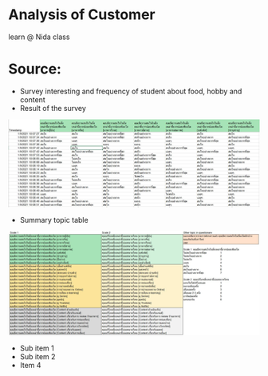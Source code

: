 # Analysis of Customer
 learn @ Nida class

# Source:
- Survey interesting and frequency of student about food, hobby and content 
- Result of the survey 

![alt](https://github.com/NattapongTH/NattapongTH-6310422089_BADS7105/blob/main/Homework%2001_Analysis%20of%20Customer/Result%20of%20Survey.JPG)

- Summary topic table 

![alt](https://github.com/NattapongTH/NattapongTH-6310422089_BADS7105/blob/main/Homework%2001_Analysis%20of%20Customer/Topic%20summary%20from%20Survey.JPG)

   - Sub item 1
   - Sub item 2
- Item 4
